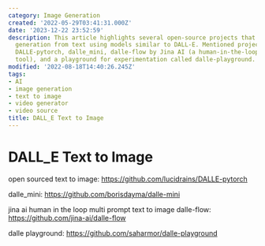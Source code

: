 ```yaml
---
category: Image Generation
created: '2022-05-29T03:41:31.000Z'
date: '2023-12-22 23:52:59'
description: This article highlights several open-source projects that enable image
  generation from text using models similar to DALL-E. Mentioned projects include
  DALLE-pytorch, dalle_mini, dalle-flow by Jina AI (a human-in-the-loop multi-prompt
  tool), and a playground for experimentation called dalle-playground.
modified: '2022-08-18T14:40:26.245Z'
tags:
- AI
- image generation
- text to image
- video generator
- video source
title: DALL_E Text to Image
---
```


# DALL_E Text to Image

open sourced text to image:
https://github.com/lucidrains/DALLE-pytorch

dalle_mini:
https://github.com/borisdayma/dalle-mini

jina ai human in the loop multi prompt text to image dalle-flow:
https://github.com/jina-ai/dalle-flow

dalle playground:
https://github.com/saharmor/dalle-playground
